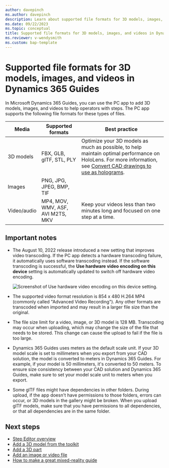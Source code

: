 ```yaml
---
author: davepinch
ms.author: davepinch
description: Learn about supported file formats for 3D models, images, and videos in Microsoft Dynamics 365 Guides.
ms.date: 09/22/2023
ms.topic: conceptual
title: Supported file formats for 3D models, images, and videos in Dynamics 365 Guides
ms.reviewer: v-wendysmith
ms.custom: bap-template
---
```


# Supported file formats for 3D models, images, and videos in Dynamics 365 Guides

In Microsoft Dynamics 365 Guides, you can use the PC app to add 3D models, images, and videos to help operators with steps. The PC app  supports the following file formats for these types of files.

| Media | Supported formats | Best practice |
|-------|-------------------|---------------|
| 3D models | FBX, GLB, glTF, STL, PLY | Optimize your 3D models as much as possible, to help maintain optimal performance on HoloLens. For more information, see [Convert CAD drawings to use as holograms](author-convert-3D-models.md). |
| Images | PNG, JPG, JPEG, BMP, TIF | |
| Video/audio | MP4, MOV, WMV, ASF, AVI M2TS, MKV| Keep your videos less than two minutes long and focused on one step at a time. |

## Important notes

- The August 10, 2022 release introduced a new setting that improves video transcoding. If the PC app detects a hardware transcoding failure, it automatically uses software transcoding instead. If the software transcoding is successful, the **Use hardware video encoding on this device** setting is automatically updated to switch off hardware video encoding. 

     ![Screenshot of Use hardware video encoding on this device setting.](media/video-transcoding-setting.PNG "Screenshot of Use hardware video encoding on this device setting")

- The supported video format resolution is 854 x 480 H.264 MP4 (commonly called "Advanced Video Recording"). Any other formats are transcoded when imported and may result in a larger file size than the original.

- The file size limit for a video, image, or 3D model is 128 MB. Transcoding may occur when uploading, which may change the size of the file that needs to be stored. This change can cause the upload to fail if the file is too large.

- Dynamics 365 Guides uses meters as the default scale unit. If your 3D model scale is set to millimeters when you export from your CAD solution, the model is converted to meters in Dynamics 365 Guides. For example, if your model is 50 millimeters, it's converted to 50 meters. To ensure size consistency between your CAD solution and Dynamics 365 Guides, make sure to set your model scale unit to meters when you  export.  

- Some glTF files might have dependencies in other folders. During upload, if the app doesn't have permissions to those folders, errors can occur, or 3D models in the gallery might be broken. When you upload glTF models, make sure that you have permissions to all dependencies, or that all dependencies are in the same folder.

## Next steps

- [Step Editor overview](pc-app-step-editor-overview.md)
- [Add a 3D model from the toolkit](pc-app-add-3D-model.md)
- [Add a 3D part](pc-app-add-3D-part.md)
- [Add an image or video file](pc-app-add-media.md)
- [How to make a great mixed-reality guide](great-guide.md) 
